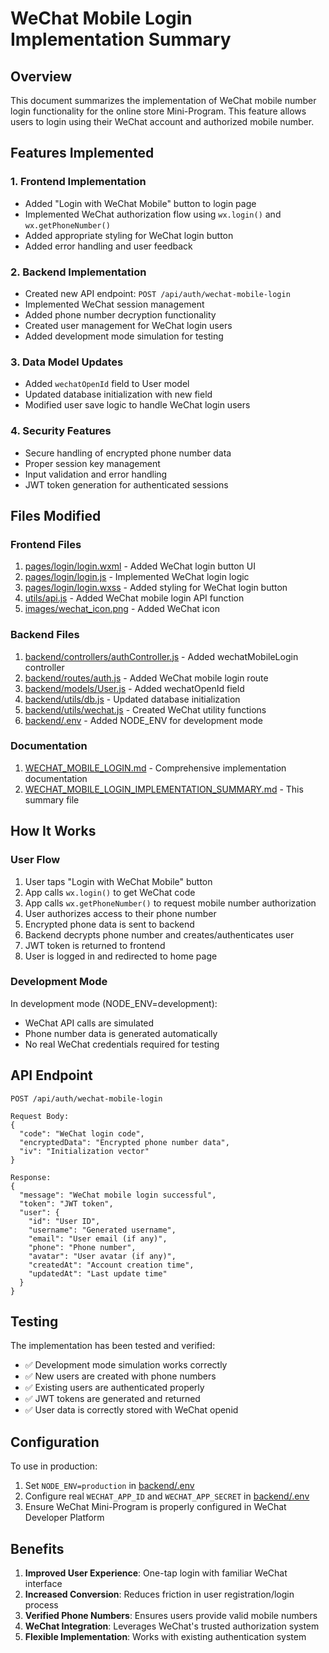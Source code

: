 # WeChat Mobile Login Implementation Summary

## Overview

This document summarizes the implementation of WeChat mobile number login functionality for the online store Mini-Program. This feature allows users to login using their WeChat account and authorized mobile number.

## Features Implemented

### 1. Frontend Implementation
- Added "Login with WeChat Mobile" button to login page
- Implemented WeChat authorization flow using `wx.login()` and `wx.getPhoneNumber()`
- Added appropriate styling for WeChat login button
- Added error handling and user feedback

### 2. Backend Implementation
- Created new API endpoint: `POST /api/auth/wechat-mobile-login`
- Implemented WeChat session management
- Added phone number decryption functionality
- Created user management for WeChat login users
- Added development mode simulation for testing

### 3. Data Model Updates
- Added `wechatOpenId` field to User model
- Updated database initialization with new field
- Modified user save logic to handle WeChat login users

### 4. Security Features
- Secure handling of encrypted phone number data
- Proper session key management
- Input validation and error handling
- JWT token generation for authenticated sessions

## Files Modified

### Frontend Files
1. [pages/login/login.wxml](file:///c%3A/02WorkSpace/SourceCode/MimiProgram/pages/login/login.wxml) - Added WeChat login button UI
2. [pages/login/login.js](file:///c%3A/02WorkSpace/SourceCode/MimiProgram/pages/login/login.js) - Implemented WeChat login logic
3. [pages/login/login.wxss](file:///c%3A/02WorkSpace/SourceCode/MimiProgram/pages/login/login.wxss) - Added styling for WeChat login button
4. [utils/api.js](file:///c%3A/02WorkSpace/SourceCode/MimiProgram/utils/api.js) - Added WeChat mobile login API function
5. [images/wechat_icon.png](file:///c%3A/02WorkSpace/SourceCode/MimiProgram/images/wechat_icon.png) - Added WeChat icon

### Backend Files
1. [backend/controllers/authController.js](file:///c%3A/02WorkSpace/SourceCode/MimiProgram/backend/controllers/authController.js) - Added wechatMobileLogin controller
2. [backend/routes/auth.js](file:///c%3A/02WorkSpace/SourceCode/MimiProgram/backend/routes/auth.js) - Added WeChat mobile login route
3. [backend/models/User.js](file:///c%3A/02WorkSpace/SourceCode/MimiProgram/backend/models/User.js) - Added wechatOpenId field
4. [backend/utils/db.js](file:///c%3A/02WorkSpace/SourceCode/MimiProgram/backend/utils/db.js) - Updated database initialization
5. [backend/utils/wechat.js](file:///c%3A/02WorkSpace/SourceCode/MimiProgram/backend/utils/wechat.js) - Created WeChat utility functions
6. [backend/.env](file:///c%3A/02WorkSpace/SourceCode/MimiProgram/backend/.env) - Added NODE_ENV for development mode

### Documentation
1. [WECHAT_MOBILE_LOGIN.md](file:///c%3A/02WorkSpace/SourceCode/MimiProgram/WECHAT_MOBILE_LOGIN.md) - Comprehensive implementation documentation
2. [WECHAT_MOBILE_LOGIN_IMPLEMENTATION_SUMMARY.md](file:///c%3A/02WorkSpace/SourceCode/MimiProgram/WECHAT_MOBILE_LOGIN_IMPLEMENTATION_SUMMARY.md) - This summary file

## How It Works

### User Flow
1. User taps "Login with WeChat Mobile" button
2. App calls `wx.login()` to get WeChat code
3. App calls `wx.getPhoneNumber()` to request mobile number authorization
4. User authorizes access to their phone number
5. Encrypted phone data is sent to backend
6. Backend decrypts phone number and creates/authenticates user
7. JWT token is returned to frontend
8. User is logged in and redirected to home page

### Development Mode
In development mode (NODE_ENV=development):
- WeChat API calls are simulated
- Phone number data is generated automatically
- No real WeChat credentials required for testing

## API Endpoint

```
POST /api/auth/wechat-mobile-login

Request Body:
{
  "code": "WeChat login code",
  "encryptedData": "Encrypted phone number data",
  "iv": "Initialization vector"
}

Response:
{
  "message": "WeChat mobile login successful",
  "token": "JWT token",
  "user": {
    "id": "User ID",
    "username": "Generated username",
    "email": "User email (if any)",
    "phone": "Phone number",
    "avatar": "User avatar (if any)",
    "createdAt": "Account creation time",
    "updatedAt": "Last update time"
  }
}
```

## Testing

The implementation has been tested and verified:
- ✅ Development mode simulation works correctly
- ✅ New users are created with phone numbers
- ✅ Existing users are authenticated properly
- ✅ JWT tokens are generated and returned
- ✅ User data is correctly stored with WeChat openid

## Configuration

To use in production:
1. Set `NODE_ENV=production` in [backend/.env](file:///c%3A/02WorkSpace/SourceCode/MimiProgram/backend/.env)
2. Configure real `WECHAT_APP_ID` and `WECHAT_APP_SECRET` in [backend/.env](file:///c%3A/02WorkSpace/SourceCode/MimiProgram/backend/.env)
3. Ensure WeChat Mini-Program is properly configured in WeChat Developer Platform

## Benefits

1. **Improved User Experience**: One-tap login with familiar WeChat interface
2. **Increased Conversion**: Reduces friction in user registration/login process
3. **Verified Phone Numbers**: Ensures users provide valid mobile numbers
4. **WeChat Integration**: Leverages WeChat's trusted authorization system
5. **Flexible Implementation**: Works with existing authentication system